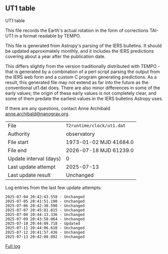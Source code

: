
## UT1 table

UT1 table

This file records the Earth's actual rotation in the form of
corrections TAI-UT1 in a format readable by TEMPO.

This file is generated from Astropy's parsing of the IERS
bulletins. It should be updated approximately monthly, and it
includes the IERS predictions covering about a year after the
publication date.

This differs slightly from the version traditionally distributed
with TEMPO - that is generated by a combination of a perl script
parsing the output from the IERS web form and a custom C program
generating predictions. As a result, this generated file may not
extend as far into the future as the conventional ut1.dat does.
There are also minor differences in some of the early values; the
origin of these early values is not completely clear, and some of
them predate the earliest values in the IERS bulletins Astropy uses.

If there are any questions, contact Anne Archibald
<anne.archibald@nanograv.org>.

|     |     |
|:--- |:--- |
| File | `T2runtime/clock/ut1.dat` |
| Authority | observatory |
| File start | 1973-01-02 MJD 41684.0 |
| File end | 2026-07-18 MJD 61239.0 |
| Update interval (days) | 0 |
| Last update attempt | 2025-07-13 |
| Last update result | Unchanged |

Log entries from the last few update attempts:
```
2025-07-04 20:42:43.558 - Unchanged
2025-07-05 20:41:51.190 - Unchanged
2025-07-06 20:42:38.590 - Unchanged
2025-07-07 20:45:01.815 - Unchanged
2025-07-08 20:44:13.336 - Unchanged
2025-07-09 20:43:58.064 - Unchanged
2025-07-10 20:44:09.718 - Updated
2025-07-11 20:44:06.610 - Unchanged
2025-07-12 20:41:57.436 - Unchanged
2025-07-13 20:42:00.892 - Unchanged
```
[Full log](https://raw.githubusercontent.com/ipta/pulsar-clock-corrections/main/log/T2runtime/clock/ut1.dat.log)
